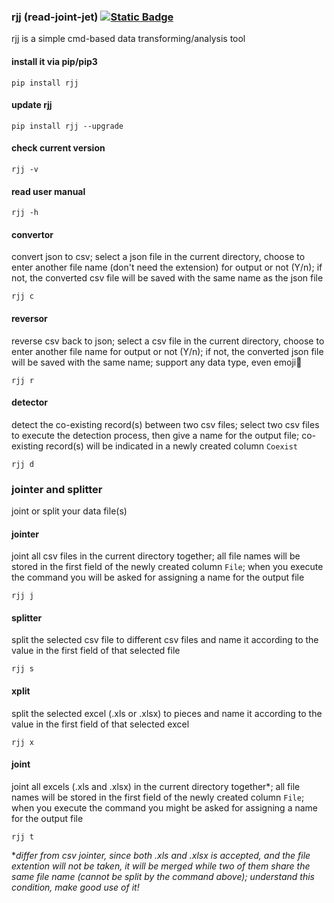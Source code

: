 ### rjj (read-joint-jet) [![Static Badge](https://img.shields.io/badge/ver-0.1.1-black?logo=github)](https://github.com/calcuis/rjj/releases)
rjj is a simple cmd-based data transforming/analysis tool
#### install it via pip/pip3
```
pip install rjj
```
#### update rjj
```
pip install rjj --upgrade
```
#### check current version
```
rjj -v
```
#### read user manual
```
rjj -h
```
#### convertor
convert json to csv; select a json file in the current directory, choose to enter another file name (don't need the extension) for output or not (Y/n); if not, the converted csv file will be saved with the same name as the json file
```
rjj c
```
#### reversor
reverse csv back to json; select a csv file in the current directory, choose to enter another file name for output or not (Y/n); if not, the converted json file will be saved with the same name; support any data type, even emoji🐷
```
rjj r
```
#### detector
detect the co-existing record(s) between two csv files; select two csv files to execute the detection process, then give a name for the output file; co-existing record(s) will be indicated in a newly created column `Coexist`
```
rjj d
```
### jointer and splitter
joint or split your data file(s)
#### jointer
joint all csv files in the current directory together; all file names will be stored in the first field of the newly created column `File`; when you execute the command you will be asked for assigning a name for the output file
```
rjj j
```
#### splitter
split the selected csv file to different csv files and name it according to the value in the first field of that selected file
```
rjj s
```
#### xplit
split the selected excel (.xls or .xlsx) to pieces and name it according to the value in the first field of that selected excel
```
rjj x
```
#### joint
joint all excels (.xls and .xlsx) in the current directory together*; all file names will be stored in the first field of the newly created column `File`; when you execute the command you might be asked for assigning a name for the output file
```
rjj t
```
**differ from csv jointer, since both .xls and .xlsx is accepted, and the file extention will not be taken, it will be merged while two of them share the same file name (cannot be split by the command above); understand this condition, make good use of it!*
